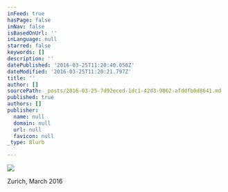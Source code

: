 ```yaml
---
inFeed: true
hasPage: false
inNav: false
isBasedOnUrl: ''
inLanguage: null
starred: false
keywords: []
description: ''
datePublished: '2016-03-25T11:20:40.058Z'
dateModified: '2016-03-25T11:20:21.797Z'
title: ''
author: []
sourcePath: _posts/2016-03-25-7d92eced-1dc1-42d3-9862-afddfb0d8641.md
published: true
authors: []
publisher:
  name: null
  domain: null
  url: null
  favicon: null
_type: Blurb

---
```

![](https://s3-us-west-2.amazonaws.com/the-grid-img/p/bdb0336d50387c3d44c3606135e354e0f5c8ec67.jpg)

Zurich, March 2016